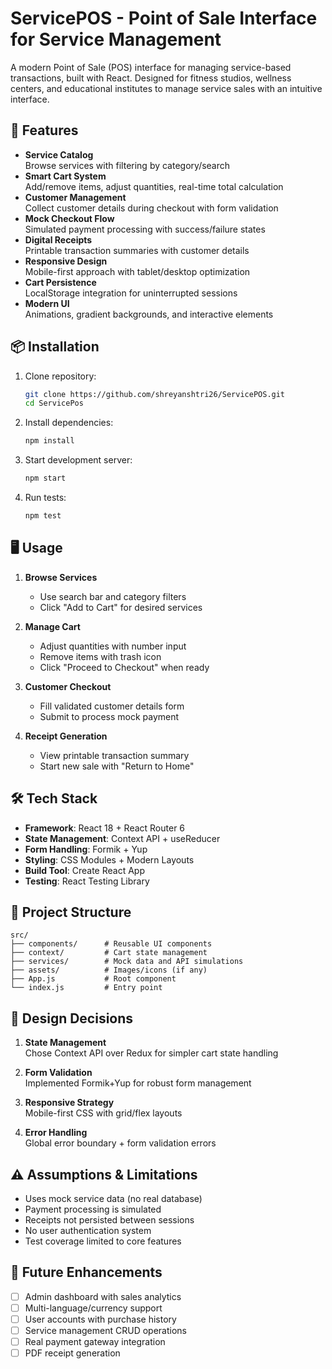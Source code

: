 # ServicePOS - Point of Sale Interface for Service Management

A modern Point of Sale (POS) interface for managing service-based transactions, built with React. Designed for fitness studios, wellness centers, and educational institutes to manage service sales with an intuitive interface.

## 🚀 Features

- **Service Catalog**  
  Browse services with filtering by category/search
- **Smart Cart System**  
  Add/remove items, adjust quantities, real-time total calculation
- **Customer Management**  
  Collect customer details during checkout with form validation
- **Mock Checkout Flow**  
  Simulated payment processing with success/failure states
- **Digital Receipts**  
  Printable transaction summaries with customer details
- **Responsive Design**  
  Mobile-first approach with tablet/desktop optimization
- **Cart Persistence**  
  LocalStorage integration for uninterrupted sessions
- **Modern UI**  
  Animations, gradient backgrounds, and interactive elements

## 📦 Installation

1. Clone repository:
   ```bash
   git clone https://github.com/shreyanshtri26/ServicePOS.git
   cd ServicePos
   ```
2. Install dependencies:
   ```bash
   npm install
   ```
3. Start development server:
   ```bash
   npm start
   ```
4. Run tests:
   ```bash
   npm test
   ```

## 🖥️ Usage

1. **Browse Services**  
   - Use search bar and category filters
   - Click "Add to Cart" for desired services

2. **Manage Cart**  
   - Adjust quantities with number input
   - Remove items with trash icon
   - Click "Proceed to Checkout" when ready

3. **Customer Checkout**  
   - Fill validated customer details form
   - Submit to process mock payment

4. **Receipt Generation**  
   - View printable transaction summary
   - Start new sale with "Return to Home"

## 🛠️ Tech Stack

- **Framework**: React 18 + React Router 6
- **State Management**: Context API + useReducer
- **Form Handling**: Formik + Yup
- **Styling**: CSS Modules + Modern Layouts
- **Build Tool**: Create React App
- **Testing**: React Testing Library

## 📁 Project Structure

```
src/
├── components/      # Reusable UI components
├── context/         # Cart state management
├── services/        # Mock data and API simulations
├── assets/          # Images/icons (if any)
├── App.js           # Root component
└── index.js         # Entry point
```

## 🧠 Design Decisions

1. **State Management**  
   Chose Context API over Redux for simpler cart state handling

2. **Form Validation**  
   Implemented Formik+Yup for robust form management

3. **Responsive Strategy**  
   Mobile-first CSS with grid/flex layouts

4. **Error Handling**  
   Global error boundary + form validation errors

## ⚠️ Assumptions & Limitations

- Uses mock service data (no real database)
- Payment processing is simulated
- Receipts not persisted between sessions
- No user authentication system
- Test coverage limited to core features

## 🚧 Future Enhancements

- [ ] Admin dashboard with sales analytics
- [ ] Multi-language/currency support
- [ ] User accounts with purchase history
- [ ] Service management CRUD operations
- [ ] Real payment gateway integration
- [ ] PDF receipt generation

